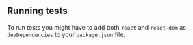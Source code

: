 ## Running tests

To run tests you might have to add both `react` and `react-dom` as `devDependencies` to your `package.json` file.
